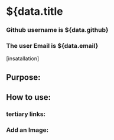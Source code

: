 
# ${data.title

### Github username is ${data.github}
### The user Email is ${data.email}    

  [insatallation]

## Purpose:

## How to use:

### tertiary links:

### Add an Image:
